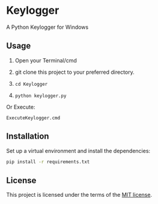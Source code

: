 # Keylogger
A Python Keylogger for Windows

## Usage

1. Open your Terminal/cmd

2. git clone this project to your preferred directory.

3. `cd Keylogger`

4. `python keylogger.py`

Or
Execute:
```
ExecuteKeylogger.cmd
```

## Installation
Set up a virtual environment and install the dependencies:
```sh
pip install -r requirements.txt
```

## License
This project is licensed under the terms of the [MIT license](https://github.com/nagracks/organizer/blob/master/LICENSE).
